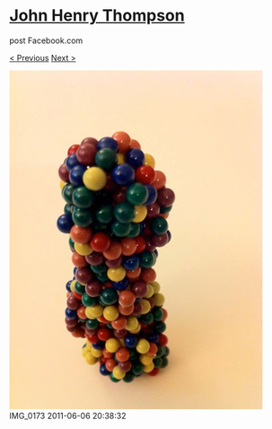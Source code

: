 # [John Henry Thompson](../README.md)
post Facebook.com

[< Previous](2011-06-06-3.md) [Next >](2011-06-06-5.md)

[![](../media/2011-06-06/Magnetic-Balls-IMG_0173.jpg)](../README.md)
IMG_0173
2011-06-06 20:38:32